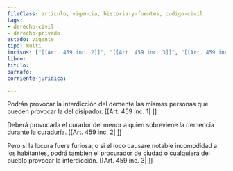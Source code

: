 ```yaml
---
fileClass: articulo, vigencia, historia-y-fuentes, codigo-civil
tags:
- derecho-civil
- derecho-privado
estado: vigente
tipo: multi
incisos: ["[[Art. 459 inc. 2]]", "[[Art. 459 inc. 3]]", "[[Art. 459 inc. 1]]"]
libro:
titulo:
parrafo:
corriente-juridica:

---
```

Podrán provocar la interdicción del demente las mismas personas que pueden provocar la del disipador. [[Art. 459 inc. 1| ]]

Deberá provocarla el curador del menor a quien sobreviene la demencia durante la curaduría. [[Art. 459 inc. 2| ]]

Pero si la locura fuere furiosa, o si el loco causare notable incomodidad a los habitantes, podrá también el procurador de ciudad o cualquiera del pueblo provocar la interdicción. [[Art. 459 inc. 3| ]]